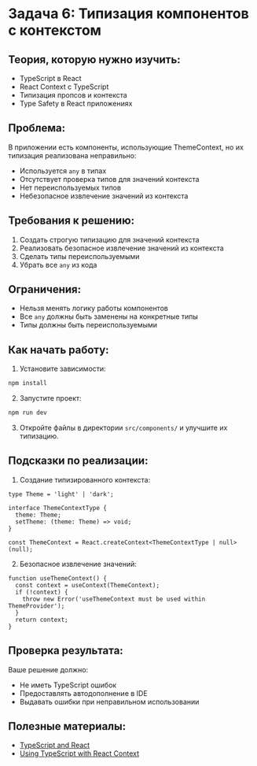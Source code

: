 # Задача 6: Типизация компонентов с контекстом

## Теория, которую нужно изучить:
- TypeScript в React
- React Context с TypeScript
- Типизация пропсов и контекста
- Type Safety в React приложениях

## Проблема:
В приложении есть компоненты, использующие ThemeContext, но их типизация реализована неправильно:
- Используется `any` в типах
- Отсутствует проверка типов для значений контекста
- Нет переиспользуемых типов
- Небезопасное извлечение значений из контекста

## Требования к решению:
1. Создать строгую типизацию для значений контекста
2. Реализовать безопасное извлечение значений из контекста
3. Сделать типы переиспользуемыми
4. Убрать все `any` из кода

## Ограничения:
- Нельзя менять логику работы компонентов
- Все `any` должны быть заменены на конкретные типы
- Типы должны быть переиспользуемыми

## Как начать работу:
1. Установите зависимости:
```bash
npm install
```

2. Запустите проект:
```bash
npm run dev
```

3. Откройте файлы в директории `src/components/` и улучшите их типизацию.

## Подсказки по реализации:

1. Создание типизированного контекста:
```tsx
type Theme = 'light' | 'dark';

interface ThemeContextType {
  theme: Theme;
  setTheme: (theme: Theme) => void;
}

const ThemeContext = React.createContext<ThemeContextType | null>(null);
```

2. Безопасное извлечение значений:
```tsx
function useThemeContext() {
  const context = useContext(ThemeContext);
  if (!context) {
    throw new Error('useThemeContext must be used within ThemeProvider');
  }
  return context;
}
```

## Проверка результата:
Ваше решение должно:
- Не иметь TypeScript ошибок
- Предоставлять автодополнение в IDE
- Выдавать ошибки при неправильном использовании

## Полезные материалы:
- [TypeScript and React](https://react.dev/learn/typescript)
- [Using TypeScript with React Context](https://react-typescript-cheatsheet.netlify.app/docs/basic/getting-started/context/)

